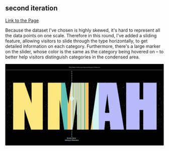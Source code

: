 ## second iteration

[Link to the Page](https://jessiejessje.github.io/major-studio-1/quantitative_data/v2/)

Because the dataset I've chosen is highly skewed, it's hard to represent all the data points on one scale. Therefore in this round, I've added a sliding feature, allowing visitors to slide through the type horizontally, to get detailed information on each category. Furthermore, there's a large marker on the slider, whose color is the same as the category being hovered on – to better help visitors distinguish categories in the condensed area.   

![picture](https://github.com/JessieJessJe/major-studio-1/blob/master/quantitative_data/v2/demo.png)
